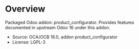 # Overview

Packaged Odoo addon: product_configurator. Provides features documented in upstream Odoo 16 under this addon.

- Source: OCA/OCB 16.0, addon product_configurator
- License: LGPL-3
